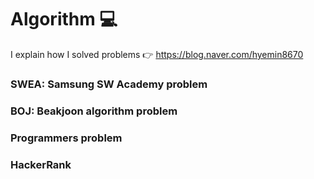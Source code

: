 # Algorithm :computer:
I explain how I solved problems :point_right: <https://blog.naver.com/hyemin8670>


### SWEA: Samsung SW Academy problem
### BOJ: Beakjoon algorithm problem
### Programmers problem
### HackerRank
